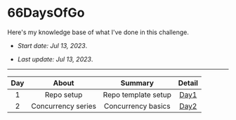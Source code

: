# 66DaysOfGo

Here's my knowledge base of what I've done in this challenge.

* _Start date: Jul 13, 2023_.

* _Last update: Jul 13, 2023_.

---
**Day**|**About**|**Summary**|**Detail**
:-----:|:-----:|:-----:|:-----:
1|Repo setup|Repo template setup|[Day1](./week01/day01)
2|Concurrency series|Concurrency basics|[Day2](./week01/day02)
